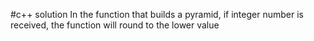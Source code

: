 #c++ solution
In the function that builds a pyramid, if integer number is received, the function will round to the lower value
